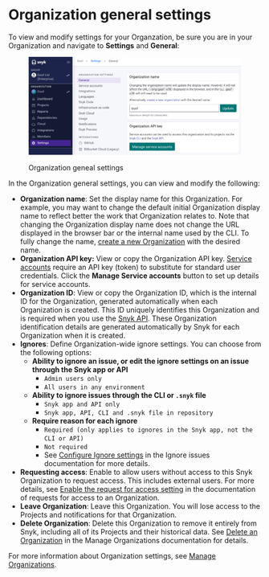 # Organization general settings

To view and modify settings for your Organzation, be sure you are in your Organization and navigate to **Settings** and **General**:

<div align="left">

<figure><img src="../../.gitbook/assets/Screenshot 2023-05-02 at 15.39.28.png" alt="Organization geneal settings"><figcaption><p>Organization geneal settings</p></figcaption></figure>

</div>

In the Organization general settings, you can view and modify the following:

* **Organization name**: Set the display name for this Organization. For example, you may want to change the default initial Organization display name to reflect better the work that Organization relates to. Note that changing the Organization display name does not change the URL displayed in the browser bar or the internal name used by the CLI. To fully change the name, [create a new Organization](https://app.snyk.io/create-organisation) with the desired name.
* **Organization API key:** View or copy the Organization API key. [Service accounts](../../enterprise-setup/service-accounts/) require an API key (token) to substitute for standard user credentials. Click the **Manage Service accounts** button to set up details for service accounts.
* **Organization ID**: View or copy the Organization ID, which is the internal ID for the Organization, generated automatically when each Organization is created. This ID uniquely identifies this Organization and is required when you use the  [Snyk API](../../snyk-api/). These Organization identification details are generated automatically by Snyk for each Organization when it is created.&#x20;
* **Ignores**: Define Organization-wide ignore settings. You can choose from the following options:
  * **Ability to ignore an issue, or edit the ignore settings on an issue** **through the Snyk app or API**
    * `Admin users only`
    * `All users in any environment`
  * **Ability to ignore issues through the CLI or `.snyk` file**
    * `Snyk app and API only`
    * `Snyk app, API, CLI and .snyk file in repository`
  * **Require reason for each ignore**
    * `Required (only applies to ignores in the Snyk app, not the CLI or API)`
    * `Not required`
    * See [Configure Ignore settings](../../scan-with-snyk/find-and-manage-priority-issues/ignore-issues/#configure-ignore-settings) in the Ignore issues documentation for more details.
* **Requesting access**: Enable to allow users without access to this Snyk Organization to request access. This includes external users. For more details, see [Enable the request for access setting](../manage-users-in-organizations-and-groups/requests-for-access-to-an-organization.md#enable-the-request-access-setting) in the documentation of requests for access to an Organization.
* **Leave Organization**: Leave this Organization. You will lose access to the Projects and notifications for that Organization.
* **Delete Organization**: Delete this Organization to remove it entirely from Snyk, including all of its Projects and their historical data. See [Delete an Organization](../manage-groups-and-organizations/create-and-delete-organizations.md#delete-an-organization) in the Manage Organizations documentation for details.

For more information about Organization settings, see [Manage Organizations](../manage-groups-and-organizations/create-and-delete-organizations.md).
